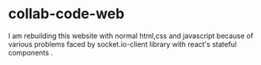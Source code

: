 # collab-code-web

I am rebuilding this website with normal html,css and javascript because of various problems faced by socket.io-client library with react's stateful components .